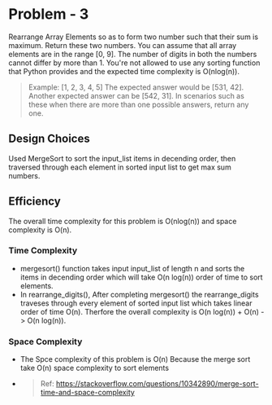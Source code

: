  # Problem - 3

Rearrange Array Elements so as to form two number such that their sum is maximum. Return these two numbers. You can assume that all array elements are in the range [0, 9]. The number of digits in both the numbers cannot differ by more than 1. You're not allowed to use any sorting function that Python provides and the expected time complexity is O(nlog(n)).

> Example: [1, 2, 3, 4, 5]
> The expected answer would be [531, 42]. Another expected answer can be [542, 31]. In scenarios such as these when there are more than one possible answers, return any one.

## Design Choices

Used MergeSort to sort the input_list items in decending order, then traversed through each element in sorted input list to get max sum numbers.

## Efficiency

The overall time complexity for this problem is O(nlog(n)) and space complexity is O(n).


### Time Complexity

* mergesort() function takes input input_list of length n and sorts the items in decending order which will take O(n log(n)) order of time to sort elements.
* In rearrange_digits(), After completing mergesort() the rearrange_digits traveses through every element of sorted input list which takes linear order of time O(n). Therfore the overall complexity is O(n log(n)) + O(n) -> O(n log(n)).
	
### Space Complexity

* The Spce complexity of this problem is O(n) Because the merge sort take O(n) space complexity to sort elements
* > Ref: https://stackoverflow.com/questions/10342890/merge-sort-time-and-space-complexity
